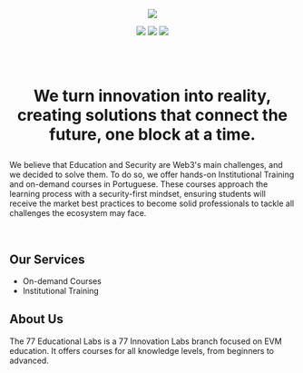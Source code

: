 <p align="center">
  <img src="https://blogger.googleusercontent.com/img/a/AVvXsEgmp5we6URvefTI6U46fdVhpByNX9B-m_XWJNSFT81uLIR2CS0WC-690pVd4A5KeDd8DJjuSWOdP9N2oPQm0BaT63Nd2IrArELuBH1eEzjPTHJcjRErtydCDoUOD34zaKIesDZkJsYH0TwDHxY7CvAJg--mn0xD-Asi-kyVlpozkM9JQIBHy_A3AM1tiOM=s16000">
</p>

<p align="center">
  <a href="https://linktree.com/77innovationlabs" target="_blank"><img src="https://img.shields.io/badge/linktree-39E09B?style=for-the-badge&logo=linktree&logoColor=white" target="_blank"></a>
  <a href="https://www.77innovationlabs.com/" target="_blank"><img src="https://img.shields.io/badge/website-000000?style=for-the-badge&logo=About.me&logoColor=white"></a>
  <a href="https://www.linkedin.com/company/77innovationlabs/" target="_blank"><img src="https://img.shields.io/badge/-LinkedIn-%230077B5?style=for-the-badge&logo=linkedin&logoColor=white" target="_blank"></a>
</p>

</br>
</br>

# <p align="center"> We turn innovation into reality, creating solutions that connect the future, one block at a time.
</p>

We believe that Education and Security are Web3's main challenges, and we decided to solve them. To do so, we offer hands-on Institutional Training and on-demand courses in Portuguese. These courses approach the learning process with a security-first mindset, ensuring students will receive the market best practices to become solid professionals to tackle all challenges the ecosystem may face.

</br>

## Our Services
- On-demand Courses
- Institutional Training

## About Us
The 77 Educational Labs is a 77 Innovation Labs branch focused on EVM education. It offers courses for all knowledge levels, from beginners to advanced.

</br>
